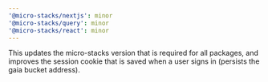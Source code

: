 ```yaml
---
'@micro-stacks/nextjs': minor
'@micro-stacks/query': minor
'@micro-stacks/react': minor
---
```


This updates the micro-stacks version that is required for all packages, and improves the session cookie that is saved when a user signs in (persists the gaia bucket address).
